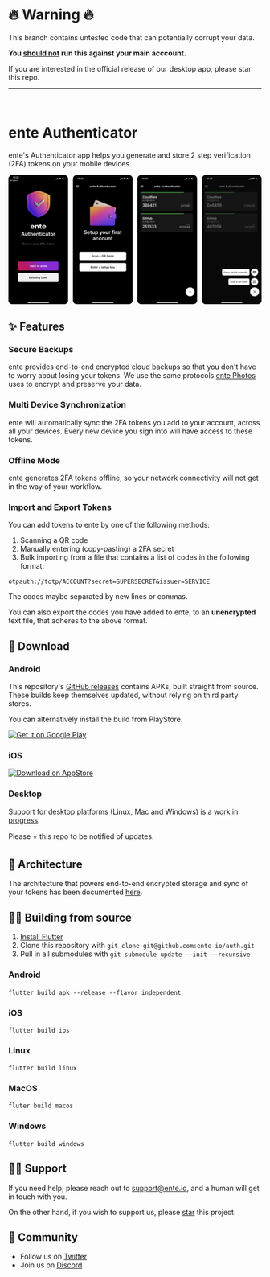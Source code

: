 # 🔥 Warning 🔥

This branch contains untested code that can potentially corrupt your data.

**You <u>should not</u> run this against your main acccount.**

If you are interested in the official release of our desktop app, please star this repo.

---

<br/>

# ente Authenticator

ente's Authenticator app helps you generate and store 2 step verification (2FA)
tokens on your mobile devices.

![App Screenshots](./screenshots/screenshots.png)

## ✨ Features

### Secure Backups

ente provides end-to-end encrypted cloud backups so that you don't have to worry
about losing your tokens. We use the same protocols [ente
Photos](https://ente.io) uses to encrypt and preserve your data.


### Multi Device Synchronization

ente will automatically sync the 2FA tokens you add to your account, across all
your devices. Every new device you sign into will have access to these tokens.


### Offline Mode

ente generates 2FA tokens offline, so your network connectivity will not get in
the way of your workflow.

### Import and Export Tokens

You can add tokens to ente by one of the following methods:
1. Scanning a QR code
2. Manually entering (copy-pasting) a 2FA secret
3. Bulk importing from a file that contains a list of codes in the following
   format:
```
otpauth://totp/ACCOUNT?secret=SUPERSECRET&issuer=SERVICE
```
The codes maybe separated by new lines or commas.

You can also export the codes you have added to ente, to an **unencrypted** text
file, that adheres to the above format.


## 📲 Download

### Android

This repository's [GitHub releases](https://github.com/ente-io/auth/releases/latest/download/ente-auth.apks) contains APKs, built straight from source. These builds keep themselves updated, without relying on third party stores.

You can alternatively install the build from PlayStore.

<a href="https://play.google.com/store/apps/details?id=io.ente.auth">
  <img width="197" alt="Get it on Google Play" src="https://ente.io/static/ed265c3abdcd3efa5e29f64b927bcb44/e230a/play-store-badge.webp">
</a>

### iOS

<a href="https://apps.apple.com/us/app/ente-authenticator/id6444121398">
  <img width="197" alt="Download on AppStore" src="https://user-images.githubusercontent.com/1161789/154795157-c4468ff9-97fd-46f3-87fe-dca789d8733a.png">
</a>

### Desktop

Support for desktop platforms (Linux, Mac and Windows) is a [work in progress](https://github.com/ente-io/auth/tree/desktop).

Please ⭐ this repo to be notified of updates.


## 🔩 Architecture

The architecture that powers end-to-end encrypted storage and sync of your
tokens has been documented [here](architecture/index.md).


## 🧑‍💻 Building from source

1. [Install Flutter](https://flutter.dev/docs/get-started/install)
2. Clone this repository with `git clone git@github.com:ente-io/auth.git` 
3. Pull in all submodules with `git submodule update --init --recursive`

### Android 
```
flutter build apk --release --flavor independent
```

### iOS
```
flutter build ios
```

### Linux
```
flutter build linux
```

### MacOS
```
fluter build macos
```

### Windows
```
flutter build windows
```


## 🙋‍♂️ Support

If you need help, please reach out to support@ente.io, and a human will get in
touch with you.

On the other hand, if you wish to support us, please
[star](https://github.com/ente-io/auth/stargazers) this project.


## 💜 Community
- Follow us on [Twitter](https://twitter.com/enteio)
- Join us on [Discord](https://ente.io/discord)
